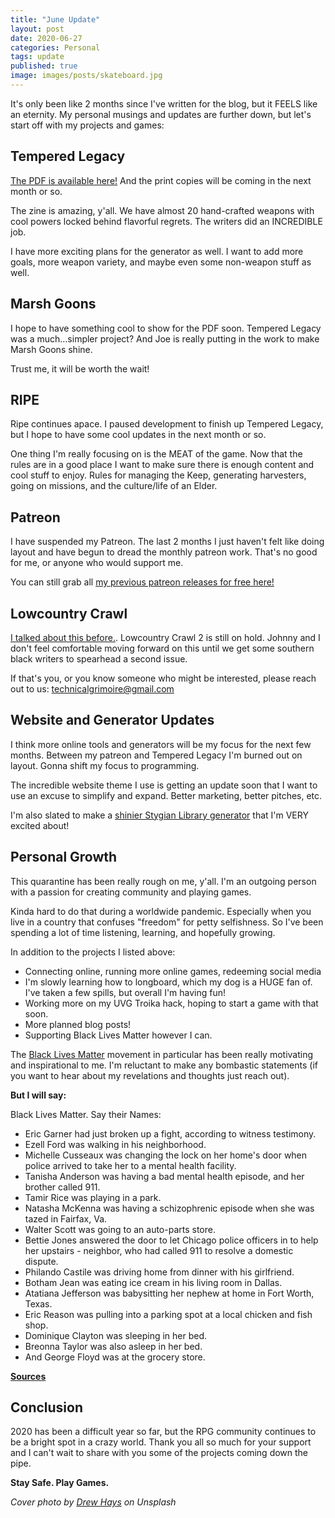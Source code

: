 ```yaml
---
title: "June Update"
layout: post
date: 2020-06-27
categories: Personal
tags: update
published: true
image: images/posts/skateboard.jpg
---
```


It's only been like 2 months since I've written for the blog, but it FEELS like an eternity. My personal musings and updates are further down, but let's start off with my projects and games:

## Tempered Legacy

[The PDF is available here!](/tempered-legacy) And the print copies will be coming in the next month or so.

The zine is amazing, y'all. We have almost 20 hand-crafted weapons with cool powers locked behind flavorful regrets. The writers did an INCREDIBLE job.

I have more exciting plans for the generator as well. I want to add more goals, more weapon variety, and maybe even some non-weapon stuff as well. 

## Marsh Goons

I hope to have something cool to show for the PDF soon. Tempered Legacy was a much...simpler project? And Joe is really putting in the work to make Marsh Goons shine. 

Trust me, it will be worth the wait!

## RIPE

Ripe continues apace. I paused development to finish up Tempered Legacy, but I hope to have some cool updates in the next month or so.

One thing I'm really focusing on is the MEAT of the game. Now that the rules are in a good place I want to make sure there is enough content and cool stuff to enjoy. Rules for managing the Keep, generating harvesters, going on missions, and the culture/life of an Elder.

## Patreon

I have suspended my Patreon. The last 2 months I just haven't felt like doing layout and have begun to dread the monthly patreon work. That's no good for me, or anyone who would support me.

You can still grab all [my previous patreon releases for free here!](/patreon)

## Lowcountry Crawl

[I talked about this before.](http://0.0.0.0:4000/david/2020/01/ZineQuest2020). Lowcountry Crawl 2 is still on hold. Johnny and I don't feel comfortable moving forward on this until we get some southern black writers to spearhead a second issue.

If that's you, or you know someone who might be interested, please reach out to us: technicalgrimoire@gmail.com

## Website and Generator Updates

I think more online tools and generators will be my focus for the next few months. Between my patreon and Tempered Legacy I'm burned out on layout. Gonna shift my focus to programming.

The incredible website theme I use is getting an update soon that I want to use an excuse to simplify and expand. Better marketing, better pitches, etc.

I'm also slated to make a [shinier Stygian Library generator](https://www.kickstarter.com/projects/soulmuppet/the-stygian-library-remastered/posts/2852306) that I'm VERY excited about! 

## Personal Growth

This quarantine has been really rough on me, y'all. I'm an outgoing person with a passion for creating community and playing games. 

Kinda hard to do that during a worldwide pandemic. Especially when you live in a country that confuses "freedom" for petty selfishness. So I've been spending a lot of time listening, learning, and hopefully growing. 

In addition to the projects I listed above:

 - Connecting online, running more online games, redeeming social media
 - I'm slowly learning how to longboard, which my dog is a HUGE fan of. I've taken a few spills, but overall I'm having fun!
 - Working more on my UVG Troika hack, hoping to start a game with that soon.
 - More planned blog posts!
 - Supporting Black Lives Matter however I can.

The [Black Lives Matter](https://blacklivesmatter.com/what-matters-2020/) movement in particular has been really motivating and inspirational to me. I'm reluctant to make any bombastic statements (if you want to hear about my revelations and thoughts just reach out). 

**But I will say:**

Black Lives Matter.
Say their Names:
 - Eric Garner had just broken up a fight, according to witness testimony.
 - Ezell Ford was walking in his neighborhood.
 - Michelle Cusseaux was changing the lock on her home's door when police arrived to take her to a mental health facility.
 - Tanisha Anderson was having a bad mental health episode, and her brother called 911.
 - Tamir Rice was playing in a park.
 - Natasha McKenna was having a schizophrenic episode when she was tazed in Fairfax, Va.
 - Walter Scott was going to an auto-parts store.
 - Bettie Jones answered the door to let Chicago police officers in to help her upstairs  - neighbor, who had called 911 to resolve a domestic dispute.
 - Philando Castile was driving home from dinner with his girlfriend.
 - Botham Jean was eating ice cream in his living room in Dallas.
 - Atatiana Jefferson was babysitting her nephew at home in Fort Worth, Texas.
 - Eric Reason was pulling into a parking spot at a local chicken and fish shop.
 - Dominique Clayton was sleeping in her bed.
 - Breonna Taylor was also asleep in her bed.
 - And George Floyd was at the grocery store.

[**Sources**](https://www.npr.org/2020/05/29/865261916/a-decade-of-watching-black-people-die)

## Conclusion

2020 has been a difficult year so far, but the RPG community continues to be a bright spot in a crazy world. Thank you all so much for your support and I can't wait to share with you some of the projects coming down the pipe.

**Stay Safe. Play Games.**

_Cover photo by [Drew Hays](https://unsplash.com/@drew_hays?utm_source=unsplash&utm_medium=referral&utm_content=creditCopyText) on Unsplash_
